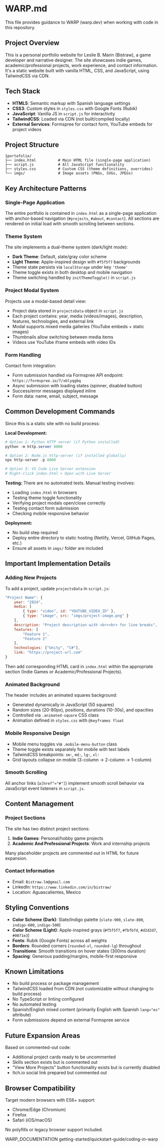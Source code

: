 # WARP.md

This file provides guidance to WARP (warp.dev) when working with code in this repository.

## Project Overview

This is a personal portfolio website for Leslie B. Marin (Bistraw), a game developer and narrative designer. The site showcases indie games, academic/professional projects, work experience, and contact information. It's a static website built with vanilla HTML, CSS, and JavaScript, using TailwindCSS via CDN.

## Tech Stack

- **HTML5**: Semantic markup with Spanish language settings
- **CSS3**: Custom styles in `styles.css` with Google Fonts (Rubik)
- **JavaScript**: Vanilla JS in `script.js` for interactivity
- **TailwindCSS**: Loaded via CDN (not built/compiled locally)
- **External Services**: Formspree for contact form, YouTube embeds for project videos

## Project Structure

```
1portafolio/
├── index.html          # Main HTML file (single-page application)
├── script.js           # All JavaScript functionality
├── styles.css          # Custom CSS (theme definitions, overrides)
└── imgs/               # Image assets (PNGs, SVGs, JPEGs)
```

## Key Architecture Patterns

### Single-Page Application
The entire portfolio is contained in `index.html` as a single-page application with anchor-based navigation (`#projects`, `#about`, `#contact`). All sections are rendered on initial load with smooth scrolling between sections.

### Theme System
The site implements a dual-theme system (dark/light mode):
- **Dark Theme**: Default, slate/gray color scheme
- **Light Theme**: Apple-inspired design with `#f5f5f7` backgrounds
- Theme state persists via `localStorage` under key `'theme'`
- Theme toggle exists in both desktop and mobile navigation
- Theme switching handled by `initThemeToggle()` in `script.js`

### Project Modal System
Projects use a modal-based detail view:
- Project data stored in `projectsData` object in `script.js`
- Each project contains: year, media (videos/images), description, features, technologies, and external link
- Modal supports mixed media galleries (YouTube embeds + static images)
- Thumbnails allow switching between media items
- Videos use YouTube iframe embeds with video IDs

### Form Handling
Contact form integration:
- Form submission handled via Formspree API endpoint: `https://formspree.io/f/xblyqgbq`
- Async submission with loading states (spinner, disabled button)
- Success/error messages displayed inline
- Form data: name, email, subject, message

## Common Development Commands

Since this is a static site with no build process:

**Local Development:**
```powershell
# Option 1: Python HTTP server (if Python installed)
python -m http.server 8000

# Option 2: Node.js http-server (if installed globally)
npx http-server -p 8000

# Option 3: VS Code Live Server extension
# Right-click index.html > Open with Live Server
```

**Testing:**
There are no automated tests. Manual testing involves:
- Loading `index.html` in browsers
- Testing theme toggle functionality
- Verifying project modals open/close correctly
- Testing contact form submission
- Checking mobile responsive behavior

**Deployment:**
- No build step required
- Deploy entire directory to static hosting (Netlify, Vercel, GitHub Pages, etc.)
- Ensure all assets in `imgs/` folder are included

## Important Implementation Details

### Adding New Projects
To add a project, update `projectsData` in `script.js`:

```javascript
"Project Name": {
    year: "2024",
    media: [
        { type: "video", id: "YOUTUBE_VIDEO_ID" },
        { type: "image", src: "imgs/project-image.png" }
    ],
    description: "Project description with <br><br> for line breaks",
    features: [
        "Feature 1",
        "Feature 2"
    ],
    technologies: ["Unity", "C#"],
    link: "https://project-url.com"
}
```

Then add corresponding HTML card in `index.html` within the appropriate section (Indie Games or Academic/Professional Projects).

### Animated Background
The header includes an animated squares background:
- Generated dynamically in JavaScript (50 squares)
- Random sizes (20-80px), positions, durations (10-30s), and opacities
- Controlled via `.animated-square` CSS class
- Animation defined in `styles.css` with `@keyframes float`

### Mobile Responsive Design
- Mobile menu toggles via `.mobile-menu-button` class
- Theme toggle exists separately for mobile with text labels
- TailwindCSS breakpoints: `sm:`, `md:`, `lg:`, `xl:`
- Grid layouts collapse on mobile (3-column → 2-column → 1-column)

### Smooth Scrolling
All anchor links (`a[href^="#"]`) implement smooth scroll behavior via JavaScript event listeners in `script.js`.

## Content Management

### Project Sections
The site has two distinct project sections:
1. **Indie Games**: Personal/hobby game projects
2. **Academic And Professional Projects**: Work and internship projects

Many placeholder projects are commented out in HTML for future expansion.

### Contact Information
- Email: `Bistraw.lm@gmail.com`
- LinkedIn: `https://www.linkedin.com/in/bistraw/`
- Location: Aguascalientes, Mexico

## Styling Conventions

- **Color Scheme (Dark)**: Slate/Indigo palette (`slate-900`, `slate-800`, `indigo-600`, `indigo-500`)
- **Color Scheme (Light)**: Apple-inspired grays (`#f5f5f7`, `#fbfbfd`, `#d2d2d7`, `#0071e3`)
- **Fonts**: Rubik (Google Fonts) across all weights
- **Borders**: Rounded corners (`rounded-xl`, `rounded-lg`) throughout
- **Transitions**: Smooth transitions on hover states (300ms duration)
- **Spacing**: Generous padding/margins, mobile-first responsive

## Known Limitations

- No build process or package management
- TailwindCSS loaded from CDN (not customizable without changing to build process)
- No TypeScript or linting configured
- No automated testing
- Spanish/English mixed content (primarily English with Spanish `lang="es"` attribute)
- Form submissions depend on external Formspree service

## Future Expansion Areas

Based on commented-out code:
- Additional project cards ready to be uncommented
- Skills section exists but is commented out
- "View More Projects" button functionality exists but is currently disabled
- Itch.io social link prepared but commented out

## Browser Compatibility

Target modern browsers with ES6+ support:
- Chrome/Edge (Chromium)
- Firefox
- Safari (iOS/macOS)

No polyfills or legacy browser support included.

<citations>
<document>
    <document_type>WARP_DOCUMENTATION</document_type>
    <document_id>getting-started/quickstart-guide/coding-in-warp</document_id>
</document>
</citations>
